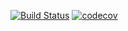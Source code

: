 [![Build Status](https://travis-ci.org/ferencberes/datawand-cli.svg?branch=master)](https://travis-ci.org/ferencberes/datawand-cli)
[![codecov](https://codecov.io/gh/ferencberes/datawand-cli/branch/master/graph/badge.svg)](https://codecov.io/gh/ferencberes/datawand-cli)
